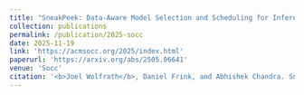 ```yaml
---
title: "SneakPeek: Data-Aware Model Selection and Scheduling for Inference Serving on the Edge"
collection: publications
permalink: /publication/2025-socc
date: 2025-11-19
link: 'https://acmsocc.org/2025/index.html'
paperurl: 'https://arxiv.org/abs/2505.06641'
venue: 'Socc'
citation: '<b>Joel Wolfrath</b>, Daniel Frink, and Abhishek Chandra. SneakPeek: Data-Aware Model Selection and Scheduling for Inference Serving on the Edge. <i>16th ACM Symposium on Cloud Computing (SoCC 2025)</i> [to appear].'
---
```

